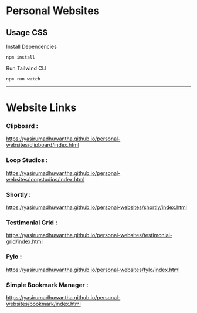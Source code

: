 # Personal Websites

## Usage CSS

Install Dependencies

```
npm install
```

Run Tailwind CLI

```
npm run watch
```
---

# Website Links
### Clipboard :
https://yasirumadhuwantha.github.io/personal-websites/clipboard/index.html
### Loop Studios :
https://yasirumadhuwantha.github.io/personal-websites/loopstudios/index.html
### Shortly :
https://yasirumadhuwantha.github.io/personal-websites/shortly/index.html
### Testimonial Grid :
https://yasirumadhuwantha.github.io/personal-websites/testimonial-grid/index.html
### Fylo :
https://yasirumadhuwantha.github.io/personal-websites/fylo/index.html
### Simple Bookmark Manager :
https://yasirumadhuwantha.github.io/personal-websites/bookmark/index.html
